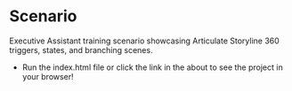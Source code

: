 # Scenario
 Executive Assistant training scenario showcasing Articulate Storyline 360 triggers, states, and branching scenes.
- Run the index.html file or click the link in the about to see the project in your browser!
